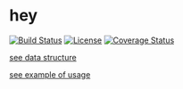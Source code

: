 # hey

[![Build Status](https://travis-ci.org/gebv/hey.svg?branch=master)](https://travis-ci.org/gebv/hey)
[![License](http://img.shields.io/badge/license-mit-blue.svg)](https://raw.githubusercontent.com/gebv/hey/master/LICENSE)
[![Coverage Status](http://img.shields.io/coveralls/gebv/hey.svg)](https://coveralls.io/r/gebv/hey)

[see data structure](https://github.com/gebv/hey/wiki#architecture)

[see example of usage](https://github.com/gebv/hey/blob/master/postgres/hey_test.go)
